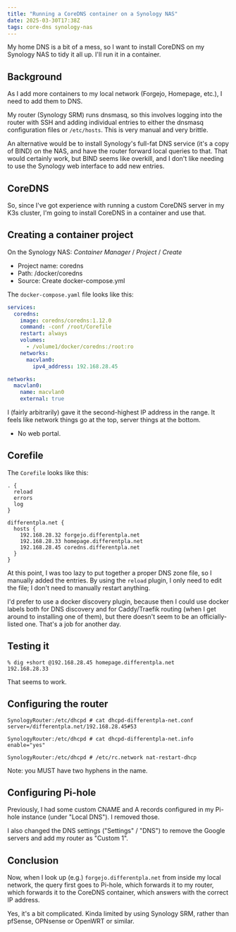```yaml
---
title: "Running a CoreDNS container on a Synology NAS"
date: 2025-03-30T17:38Z
tags: core-dns synology-nas
---
```


My home DNS is a bit of a mess, so I want to install CoreDNS on my Synology NAS to tidy it all up. I'll run it in a
container.

## Background

As I add more containers to my local network (Forgejo, Homepage, etc.), I need to add them to DNS.

My router (Synology SRM) runs dnsmasq, so this involves logging into the router with SSH and adding individual entries
to either the dnsmasq configuration files or `/etc/hosts`. This is very manual and very brittle.

An alternative would be to install Synology's full-fat DNS service (it's a copy of BIND) on the NAS, and have the router
forward local queries to that. That would certainly work, but BIND seems like overkill, and I don't like needing to use
the Synology web interface to add new entries.

## CoreDNS

So, since I've got experience with running a custom CoreDNS server in my K3s cluster, I'm going to install CoreDNS in a
container and use that.

## Creating a container project

On the Synology NAS: _Container Manager_ / _Project_ / _Create_

- Project name: coredns
- Path: /docker/coredns
- Source: Create docker-compose.yml

The `docker-compose.yaml` file looks like this:

```yaml
services:
  coredns:
    image: coredns/coredns:1.12.0
    command: -conf /root/Corefile
    restart: always
    volumes:
      - /volume1/docker/coredns:/root:ro
    networks:
      macvlan0:
        ipv4_address: 192.168.28.45

networks:
  macvlan0:
    name: macvlan0
    external: true
```

I (fairly arbitrarily) gave it the second-highest IP address in the range. It feels like network things go at the top,
server things at the bottom.

- No web portal.

## Corefile

The `Corefile` looks like this:

```
. {
  reload
  errors
  log
}

differentpla.net {
  hosts {
    192.168.28.32 forgejo.differentpla.net
    192.168.28.33 homepage.differentpla.net
    192.168.28.45 coredns.differentpla.net
  }
}
```

At this point, I was too lazy to put together a proper DNS zone file, so I manually added the entries. By using the
`reload` plugin, I only need to edit the file; I don't need to manually restart anything.

I'd prefer to use a docker discovery plugin, because then I could use docker labels both for DNS discovery and for
Caddy/Traefik routing (when I get around to installing one of them), but there doesn't seem to be an officially-listed
one. That's a job for another day.

## Testing it

```
% dig +short @192.168.28.45 homepage.differentpla.net
192.168.28.33
```

That seems to work.

## Configuring the router

```
SynologyRouter:/etc/dhcpd # cat dhcpd-differentpla-net.conf
server=/differentpla.net/192.168.28.45#53

SynologyRouter:/etc/dhcpd # cat dhcpd-differentpla-net.info
enable="yes"

SynologyRouter:/etc/dhcpd # /etc/rc.network nat-restart-dhcp
```

Note: you MUST have two hyphens in the name.

## Configuring Pi-hole

Previously, I had some custom CNAME and A records configured in my Pi-hole instance (under "Local DNS"). I removed
those.

I also changed the DNS settings ("Settings" / "DNS") to remove the Google servers and add my router as "Custom 1".

## Conclusion

Now, when I look up (e.g.) `forgejo.differentpla.net` from inside my local network, the query first goes to Pi-hole,
which forwards it to my router, which forwards it to the CoreDNS container, which answers with the correct IP address.

Yes, it's a bit complicated. Kinda limited by using Synology SRM, rather than pfSense, OPNsense or OpenWRT or similar.
